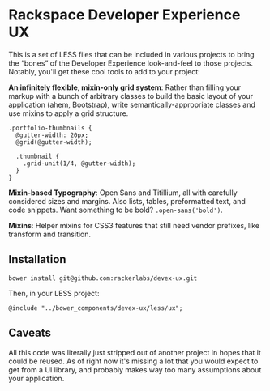 # Rackspace Developer Experience UX

This is a set of LESS files that can be included in various projects to bring the “bones” of the Developer Experience look-and-feel to those projects. Notably, you'll get these cool tools to add to your project:

**An infinitely flexible, mixin-only grid system**: Rather than filling your markup with a bunch of arbitrary classes to build the basic layout of your application (ahem, Bootstrap), write semantically-appropriate classes and use mixins to apply a grid structure.

```less
.portfolio-thumbnails {
  @gutter-width: 20px;
  @grid(@gutter-width);

  .thumbnail {
    .grid-unit(1/4, @gutter-width);
  }
}
```
**Mixin-based Typography**: Open Sans and Titillium, all with carefully considered sizes and margins. Also lists, tables, preformatted text, and code snippets. Want something to be bold? `.open-sans('bold')`.

**Mixins**: Helper mixins for CSS3 features that still need vendor prefixes, like transform and transition.

## Installation

`bower install git@github.com:rackerlabs/devex-ux.git`

Then, in your LESS project:

`@include "../bower_components/devex-ux/less/ux";`

## Caveats

All this code was literally just stripped out of another project in hopes that it could be reused. As of right now it's missing a lot that you would expect to get from a UI library, and probably makes way too many assumptions about your application.
